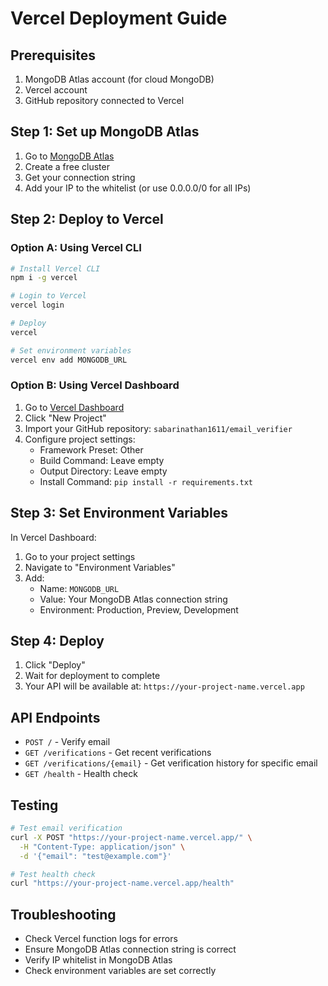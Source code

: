 # Vercel Deployment Guide

## Prerequisites

1. MongoDB Atlas account (for cloud MongoDB)
2. Vercel account
3. GitHub repository connected to Vercel

## Step 1: Set up MongoDB Atlas

1. Go to [MongoDB Atlas](https://www.mongodb.com/atlas)
2. Create a free cluster
3. Get your connection string
4. Add your IP to the whitelist (or use 0.0.0.0/0 for all IPs)

## Step 2: Deploy to Vercel

### Option A: Using Vercel CLI

```bash
# Install Vercel CLI
npm i -g vercel

# Login to Vercel
vercel login

# Deploy
vercel

# Set environment variables
vercel env add MONGODB_URL
```

### Option B: Using Vercel Dashboard

1. Go to [Vercel Dashboard](https://vercel.com/dashboard)
2. Click "New Project"
3. Import your GitHub repository: `sabarinathan1611/email_verifier`
4. Configure project settings:
   - Framework Preset: Other
   - Build Command: Leave empty
   - Output Directory: Leave empty
   - Install Command: `pip install -r requirements.txt`

## Step 3: Set Environment Variables

In Vercel Dashboard:

1. Go to your project settings
2. Navigate to "Environment Variables"
3. Add:
   - Name: `MONGODB_URL`
   - Value: Your MongoDB Atlas connection string
   - Environment: Production, Preview, Development

## Step 4: Deploy

1. Click "Deploy"
2. Wait for deployment to complete
3. Your API will be available at: `https://your-project-name.vercel.app`

## API Endpoints

- `POST /` - Verify email
- `GET /verifications` - Get recent verifications
- `GET /verifications/{email}` - Get verification history for specific email
- `GET /health` - Health check

## Testing

```bash
# Test email verification
curl -X POST "https://your-project-name.vercel.app/" \
  -H "Content-Type: application/json" \
  -d '{"email": "test@example.com"}'

# Test health check
curl "https://your-project-name.vercel.app/health"
```

## Troubleshooting

- Check Vercel function logs for errors
- Ensure MongoDB Atlas connection string is correct
- Verify IP whitelist in MongoDB Atlas
- Check environment variables are set correctly
